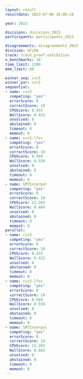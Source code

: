 ```yaml
---
layout: result
resultdate: 2023-07-06 16:06:18

year: 2023

divisions: divisions_2023
participants: participants_2023

disagreements: disagreements_2023
division: UFLRA
track: track_proof_exhibition
n_benchmarks: 10
time_limit: 1200
mem_limit: 60

winner_seq: cvc5
winner_par: cvc5
sequential:
- name: cvc5
  competing: "yes"
  errorScore: 0
  correctScore: 10
  CPUScore: 0.433
  WallScore: 0.422
  unsolved: 0
  abstained: 0
  timeout: 0
  memout: 0
- name: cvc5-lfsc
  competing: "yes"
  errorScore: 0
  correctScore: 10
  CPUScore: 0.569
  WallScore: 0.558
  unsolved: 0
  abstained: 0
  timeout: 0
  memout: 0
- name: SMTInterpol
  competing: "yes"
  errorScore: 0
  correctScore: 10
  CPUScore: 13.203
  WallScore: 8.484
  unsolved: 0
  abstained: 0
  timeout: 0
  memout: 0
parallel:
- name: cvc5
  competing: "yes"
  errorScore: 0
  correctScore: 10
  CPUScore: 0.433
  WallScore: 0.422
  unsolved: 0
  abstained: 0
  timeout: 0
  memout: 0
- name: cvc5-lfsc
  competing: "yes"
  errorScore: 0
  correctScore: 10
  CPUScore: 0.569
  WallScore: 0.558
  unsolved: 0
  abstained: 0
  timeout: 0
  memout: 0
- name: SMTInterpol
  competing: "yes"
  errorScore: 0
  correctScore: 10
  CPUScore: 13.203
  WallScore: 8.484
  unsolved: 0
  abstained: 0
  timeout: 0
  memout: 0
---
```

